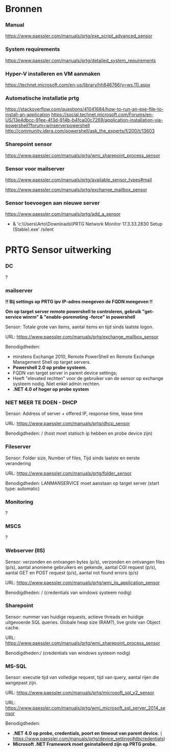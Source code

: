 # Bronnen
### Manual
https://www.paessler.com/manuals/prtg/exe_script_advanced_sensor
### System requirements
https://www.paessler.com/manuals/prtg/detailed_system_requirements
### Hyper-V installeren en VM aanmaken
https://technet.microsoft.com/en-us/library/hh846766(v=ws.11).aspx
### Automatische installatie prtg
https://stackoverflow.com/questions/41041684/how-to-run-an-exe-file-to-install-an-application
https://social.technet.microsoft.com/Forums/en-US/13e4dbcc-91ee-4f3d-914b-b4fca00c7269/application-installation-via-powershell?forum=winserverpowershell
http://community.idera.com/powershell/ask_the_experts/f/200/t/13603
### Sharepoint sensor
https://www.paessler.com/manuals/prtg/wmi_sharepoint_process_sensor

### Sensor voor mailserver
https://www.paessler.com/manuals/prtg/available_sensor_types#mail

https://www.paessler.com/manuals/prtg/exchange_mailbox_sensor

### Sensor toevoegen aan nieuwe server
https://www.paessler.com/manuals/prtg/add_a_sensor



* & 'c:\Users\Arto\Downloads\PRTG Network Monitor 17.3.33.2830 Setup (Stable).exe' /silent

# PRTG Sensor uitwerking

### DC

?

### mailserver
**!! Bij settings op PRTG ipv IP-adres meegeven de FQDN meegeven !!**

**Om op target server remote powershell te controleren, gebruik "get-service winrm" & "enable-psremoting -force" in powershell**

Sensor: Totale grote van items, aantal items en tijd sinds laatste logon.

URL: https://www.paessler.com/manuals/prtg/exchange_mailbox_sensor

Benodigdheden:
- minstens Exchange 2010, Remote PowerShell en Remote Exchange Management Shell op target servers.
- **Powershell 2.0 op probe systeem.**
- FQDN van target server in parent device settings;
- Heeft "elevated rechten" voor de gebruiker van de sensor op exchange systeem nodig. Niet enkel admin rechten.
- **.NET 4.0 of hoger op probe system**

### NIET MEER TE DOEN - DHCP

Sensor: Address of server + offered IP, response time, lease time

URL: https://www.paessler.com/manuals/prtg/dhcp_sensor

Benodigdheden: / (host moet statisch ip hebben en probe device zijn)

### Fileserver

Sensor: Folder size, Number of files, Tijd sinds laatste en eerste verandering

URL: https://www.paessler.com/manuals/prtg/folder_sensor

Benodigdheden: LANMANSERVICE moet aanstaan op target server (start type: automatic)

### Monitoring

?

### MSCS

?

### Webserver (IIS)

Sensor: verzonden en ontvangen bytes (p/s), verzonden en ontvangen files (p/s), aantal anonieme gebruikers en gekende, aantal CGI request (p/s), aantal GET en POST request (p/s), aantal not found errors (p/s)

URL:  https://www.paessler.com/manuals/prtg/wmi_iis_application_sensor

Benodigdheden: / (credentials van windows systeem nodig)

### Sharepoint

Sensor: nummer van huidige requests, actieve threads en huidige uitgevoerde SQL queries. Globale heap size (RAM?), live grote van Object cache.

URL: https://www.paessler.com/manuals/prtg/wmi_sharepoint_process_sensor

Benodigdheden:/ (credentials van windows systeem nodig)

### MS-SQL

Sensor: executie tijd van volledige request, tijd van query, aantal rijen die aangepast zijn.

URL: https://www.paessler.com/manuals/prtg/microsoft_sql_v2_sensor

URL: https://www.paessler.com/manuals/prtg/wmi_microsoft_sql_server_2014_sensor

Benodigdheden:
- **.NET 4.0 op probe, credentials, poort en timeout van parent device.**
( https://www.paessler.com/manuals/prtg/device_settings#dbcredentials)
- **Microsoft .NET Framework moet geinstalleerd zijn op PRTG probe.**
